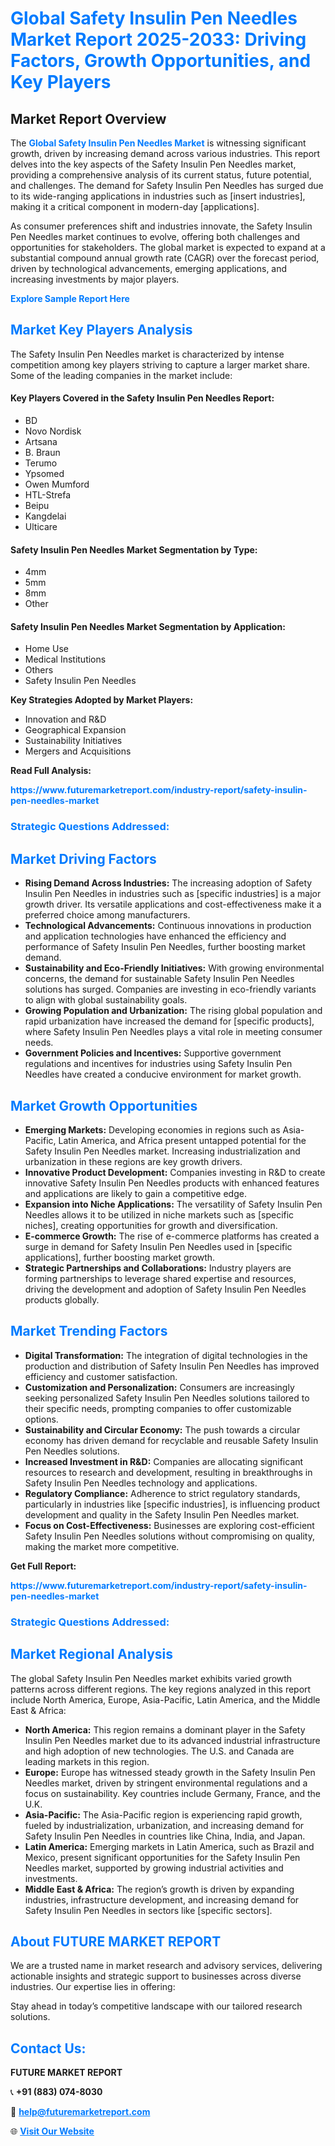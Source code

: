 <h1 style="color: #007BFF;">Global Safety Insulin Pen Needles Market Report 2025-2033: Driving Factors, Growth Opportunities, and Key Players</h1>

<section id="overview">
<h2>Market Report Overview</h2>
<p>The <a href="https://www.futuremarketreport.com/industry-report/safety-insulin-pen-needles-market" style="color: #007BFF; text-decoration: none;"><strong>Global Safety Insulin Pen Needles Market</strong></a> is witnessing significant growth, driven by increasing demand across various industries. This report delves into the key aspects of the Safety Insulin Pen Needles market, providing a comprehensive analysis of its current status, future potential, and challenges. The demand for Safety Insulin Pen Needles has surged due to its wide-ranging applications in industries such as [insert industries], making it a critical component in modern-day [applications].</p>
<p>As consumer preferences shift and industries innovate, the Safety Insulin Pen Needles market continues to evolve, offering both challenges and opportunities for stakeholders. The global market is expected to expand at a substantial compound annual growth rate (CAGR) over the forecast period, driven by technological advancements, emerging applications, and increasing investments by major players.</p>
</section>

<section id="overview">
<p><a href="https://www.futuremarketreport.com/request-sample/reportId=119902" style="color: #007BFF; text-decoration: none;"><strong>Explore Sample Report Here</strong></a></p>
</section>

<section id="key-players">
<h2 style="color: #007BFF;">Market Key Players Analysis</h2>
<p>The Safety Insulin Pen Needles market is characterized by intense competition among key players striving to capture a larger market share. Some of the leading companies in the market include:</p>
<h4>Key Players Covered in the Safety Insulin Pen Needles Report:</h4>
<ul><li>BD</li><li>Novo Nordisk</li><li>Artsana</li><li>B. Braun</li><li>Terumo</li><li>Ypsomed</li><li>Owen Mumford</li><li>HTL-Strefa</li><li>Beipu</li><li>Kangdelai</li><li>Ulticare</li></ul>
<h4>Safety Insulin Pen Needles Market Segmentation by Type:</h4>
<ul><li>4mm</li><li>5mm</li><li>8mm</li><li>Other</li></ul>

<h4>Safety Insulin Pen Needles Market Segmentation by Application:</h4>
<ul><li>Home Use</li><li>Medical Institutions</li><li>Others</li><li>Safety Insulin Pen Needles</li></ul>
<p><strong>Key Strategies Adopted by Market Players:</strong></p>
<ul>
<li>Innovation and R&D</li>
<li>Geographical Expansion</li>
<li>Sustainability Initiatives</li>
<li>Mergers and Acquisitions</li>
</ul>
</section>

<section>
<p><strong>Read Full Analysis: </strong></p><a href="https://www.futuremarketreport.com/industry-report/safety-insulin-pen-needles-market" style="color: #007BFF; text-decoration: none;"><strong>https://www.futuremarketreport.com/industry-report/safety-insulin-pen-needles-market</strong></a>
<h3 style="color: #007BFF;">Strategic Questions Addressed:</h3>
</section>

<section id="driving-factors">
<h2 style="color: #007BFF;">Market Driving Factors</h2>
<ul>
<li><strong>Rising Demand Across Industries:</strong> The increasing adoption of Safety Insulin Pen Needles in industries such as [specific industries] is a major growth driver. Its versatile applications and cost-effectiveness make it a preferred choice among manufacturers.</li>
<li><strong>Technological Advancements:</strong> Continuous innovations in production and application technologies have enhanced the efficiency and performance of Safety Insulin Pen Needles, further boosting market demand.</li>
<li><strong>Sustainability and Eco-Friendly Initiatives:</strong> With growing environmental concerns, the demand for sustainable Safety Insulin Pen Needles solutions has surged. Companies are investing in eco-friendly variants to align with global sustainability goals.</li>
<li><strong>Growing Population and Urbanization:</strong> The rising global population and rapid urbanization have increased the demand for [specific products], where Safety Insulin Pen Needles plays a vital role in meeting consumer needs.</li>
<li><strong>Government Policies and Incentives:</strong> Supportive government regulations and incentives for industries using Safety Insulin Pen Needles have created a conducive environment for market growth.</li>
</ul>
</section>

<section id="growth-opportunities">
<h2 style="color: #007BFF;">Market Growth Opportunities</h2>
<ul>
<li><strong>Emerging Markets:</strong> Developing economies in regions such as Asia-Pacific, Latin America, and Africa present untapped potential for the Safety Insulin Pen Needles market. Increasing industrialization and urbanization in these regions are key growth drivers.</li>
<li><strong>Innovative Product Development:</strong> Companies investing in R&D to create innovative Safety Insulin Pen Needles products with enhanced features and applications are likely to gain a competitive edge.</li>
<li><strong>Expansion into Niche Applications:</strong> The versatility of Safety Insulin Pen Needles allows it to be utilized in niche markets such as [specific niches], creating opportunities for growth and diversification.</li>
<li><strong>E-commerce Growth:</strong> The rise of e-commerce platforms has created a surge in demand for Safety Insulin Pen Needles used in [specific applications], further boosting market growth.</li>
<li><strong>Strategic Partnerships and Collaborations:</strong> Industry players are forming partnerships to leverage shared expertise and resources, driving the development and adoption of Safety Insulin Pen Needles products globally.</li>
</ul>
</section>

<section id="trending-factors">
<h2 style="color: #007BFF;">Market Trending Factors</h2>
<ul>
<li><strong>Digital Transformation:</strong> The integration of digital technologies in the production and distribution of Safety Insulin Pen Needles has improved efficiency and customer satisfaction.</li>
<li><strong>Customization and Personalization:</strong> Consumers are increasingly seeking personalized Safety Insulin Pen Needles solutions tailored to their specific needs, prompting companies to offer customizable options.</li>
<li><strong>Sustainability and Circular Economy:</strong> The push towards a circular economy has driven demand for recyclable and reusable Safety Insulin Pen Needles solutions.</li>
<li><strong>Increased Investment in R&D:</strong> Companies are allocating significant resources to research and development, resulting in breakthroughs in Safety Insulin Pen Needles technology and applications.</li>
<li><strong>Regulatory Compliance:</strong> Adherence to strict regulatory standards, particularly in industries like [specific industries], is influencing product development and quality in the Safety Insulin Pen Needles market.</li>
<li><strong>Focus on Cost-Effectiveness:</strong> Businesses are exploring cost-efficient Safety Insulin Pen Needles solutions without compromising on quality, making the market more competitive.</li>
</ul>
</section>

<section>
<p><strong>Get Full Report: </strong></p><a href="https://www.futuremarketreport.com/industry-report/safety-insulin-pen-needles-market" style="color: #007BFF; text-decoration: none;"><strong>https://www.futuremarketreport.com/industry-report/safety-insulin-pen-needles-market</strong></a>
<h3 style="color: #007BFF;">Strategic Questions Addressed:</h3>
</section>


<section id="regional-analysis">
<h2 style="color: #007BFF;">Market Regional Analysis</h2>
<p>The global Safety Insulin Pen Needles market exhibits varied growth patterns across different regions. The key regions analyzed in this report include North America, Europe, Asia-Pacific, Latin America, and the Middle East & Africa:</p>
<ul>
<li><strong>North America:</strong> This region remains a dominant player in the Safety Insulin Pen Needles market due to its advanced industrial infrastructure and high adoption of new technologies. The U.S. and Canada are leading markets in this region.</li>
<li><strong>Europe:</strong> Europe has witnessed steady growth in the Safety Insulin Pen Needles market, driven by stringent environmental regulations and a focus on sustainability. Key countries include Germany, France, and the U.K.</li>
<li><strong>Asia-Pacific:</strong> The Asia-Pacific region is experiencing rapid growth, fueled by industrialization, urbanization, and increasing demand for Safety Insulin Pen Needles in countries like China, India, and Japan.</li>
<li><strong>Latin America:</strong> Emerging markets in Latin America, such as Brazil and Mexico, present significant opportunities for the Safety Insulin Pen Needles market, supported by growing industrial activities and investments.</li>
<li><strong>Middle East & Africa:</strong> The region’s growth is driven by expanding industries, infrastructure development, and increasing demand for Safety Insulin Pen Needles in sectors like [specific sectors].</li>
</ul>
</section>

<footer>
<h2 style="color: #007BFF;">About FUTURE MARKET REPORT</h2>
<p>We are a trusted name in market research and advisory services, delivering actionable insights and strategic support to businesses across diverse industries. Our expertise lies in offering:</p>

<p>Stay ahead in today’s competitive landscape with our tailored research solutions.</p>

<h2 style="color: #007BFF;">Contact Us:</h2>
<p><strong>FUTURE MARKET REPORT</strong></p>
<p>📞 <strong>+91 (883) 074-8030</strong></p>
<p>📧 <strong><a href="mailto:help@futuremarketreport.com" style="color: #007BFF;">help@futuremarketreport.com</a></strong></p>
<p>🌐 <strong><a href="https://www.futuremarketreport.com/" style="color: #007BFF;">Visit Our Website</a></strong></p>
</footer>